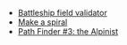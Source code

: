 - [Battleship field validator](battleship-field-validator "52bb6539a4cf1b12d90005b7")
- [Make a spiral](make-a-spiral "534e01fbbb17187c7e0000c6")
- [Path Finder #3: the Alpinist](path-finder-number-3-the-alpinist "576986639772456f6f00030c")
